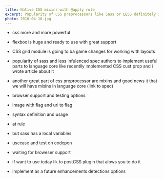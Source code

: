```yaml
---
title: Native CSS mixins with @apply rule
excerpt: Popularity of CSS preprocessors like Sass or LESS definitely influenced spec authors to implement features like variables and mixins to core of a language. Say hello to native mixins in CSS by using @apply rule.
photo: 2016-04-18.jpg
---
```


- css more and more powerful
- flexbox is huge and ready to use with great support
- CSS grid module is going to ba game changes for working with layouts
- popularity of sass and less infulenced spec authors to implement useful parts to language core like recentlly implemented CSS cust prop and i wrote article about it
- another great part of css preprocessor are mixins and good news it that we will have mixins in language core (link to spec)

- browser support and testing options
- image with flag and url to flag

- syntax definition and usage
- at rule

- but sass has a local variables

- usecase and test on codepen

- waiting for broweser support
- if want to use today lik to postCSS plugin that alows you to do it
- implement as a future enhancements detections options
